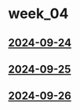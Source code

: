 # week_04 <!-- markmap: foldAll -->
## [2024-09-24](2024-09-24/2024-09-24.html)
## [2024-09-25](2024-09-25/2024-09-25.html)
## [2024-09-26](2024-09-26/2024-09-26.html)
